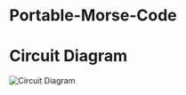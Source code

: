 # Portable-Morse-Code

# Circuit Diagram 
![Circuit Diagram](https://github.com/user-attachments/assets/8c88c841-4a3c-412d-854f-d30a6e768c12)



